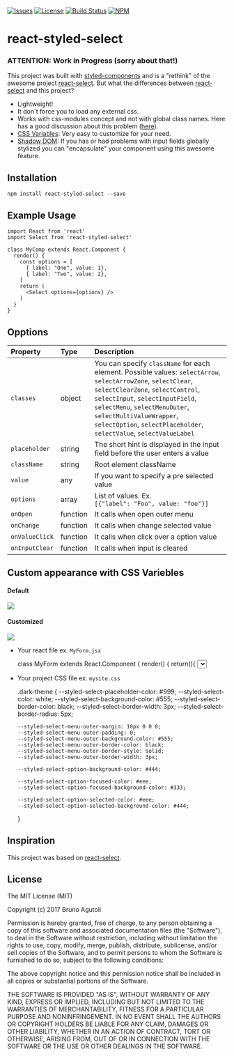
[![Issues](https://img.shields.io/github/issues/agutoli/react-styled-select.svg)](https://github.com/agutoli/react-styled-select/issues) [![License](https://img.shields.io/badge/license-MIT-blue.svg)](https://www.npmjs.com/package/react-styled-select)
[![Build Status](https://travis-ci.org/agutoli/react-styled-select.svg?branch=master)](https://travis-ci.org/agutoli/react-styled-select)
[![NPM](https://img.shields.io/npm/v/react-styled-select.svg)](https://www.npmjs.com/package/react-styled-select)



react-styled-select
============
### ATTENTION: Work in Progress (sorry about that!)

This project was built with [styled-components](https://github.com/styled-components/styled-components) and is a "rethink" of the awesome project [react-select](https://raw.githubusercontent.com/JedWatson/react-select). But what the differences between [react-select](https://raw.githubusercontent.com/JedWatson/react-select) and this project?

* Lightweight!
* It don`t force you to load any external css.
* Works with css-modules concept and not with global class names. Here has a good discussion about this problem ([here](https://github.com/oliviertassinari/a-journey-toward-better-style)).
* [CSS Variables](https://developer.mozilla.org/en-US/docs/Web/CSS/Using_CSS_variables): Very easy to customize for your need.
* [Shadow DOM](https://developer.mozilla.org/en-US/docs/Web/Web_Components/Shadow_DOM): If you has or had problems with input fields globally stylized you can "encapsulate" your component using this awesome feature.

## Installation

`npm install react-styled-select --save`

## Example Usage

    import React from 'react'
    import Select from 'react-styled-select'

    class MyComp extends React.Component {
      render() {
        const options = [
          { label: "One", value: 1},
          { label: "Two", value: 2},
        ]
        return (
          <Select options={options} />
        )
      }
    }

## Opptions

| Property | Type | Description
:---|:---|:---
| `classes` | object | You can specify `className` for each element. Possible values: `selectArrow`, `selectArrowZone`, `selectClear`, `selectClearZone`, `selectControl`, `selectInput`, `selectInputField`, `selectMenu`, `selectMenuOuter`, `selectMultiValueWrapper`, `selectOption`, `selectPlaceholder`, `selectValue`, `selectValueLabel`
|`placeholder`|string| The short hint is displayed in the input field before the user enters a value
| `className` | string | Root element className
| `value` | any | If you want to specify a pre selected value
| `options` | array | List of values. Ex. <br> `[{"label": "Foo", value: "foo"}]`
|`onOpen`| function | It calls when open outer menu
|`onChange`| function | It calls when change selected value
|`onValueClick`| function | It calls when click over a option value
|`onInputClear`|function| It calls when input is cleared

## Custom appearance with CSS Variebles

#### Default
![](https://image.ibb.co/bC4i7k/Captura_de_Tela_2017_06_27_a_s_03_18_09.png)

#### Customized
![](https://image.ibb.co/bSei7k/Captura_de_Tela_2017_06_27_a_s_03_17_59.png)

* Your react file ex. `MyForm.jsx`


    class MyForm extends React.Component {
      render() {
        return(){
          <Select className="dark-theme" />
        }
      }
    }

* Your project CSS file ex. `mysite.css`


    .dark-theme {
      --styled-select-placeholder-color: #999;
      --styled-select-color: white;
      --styled-select-background-color: #555;
      --styled-select-border-color: black;
      --styled-select-border-width: 3px;
      --styled-select-border-radius: 5px;

      --styled-select-menu-outer-margin: 10px 0 0 0;
      --styled-select-menu-outer-padding: 0;
      --styled-select-menu-outer-background-color: #555;
      --styled-select-menu-outer-border-color: black;
      --styled-select-menu-outer-border-style: solid;
      --styled-select-menu-outer-border-width: 3px;

      --styled-select-option-background-color: #444;

      --styled-select-option-focused-color: #eee;
      --styled-select-option-focused-background-color: #333;

      --styled-select-option-selected-color: #eee;
      --styled-select-option-selected-background-color: #444;
    }




## Inspiration
This project was based on [react-select](https://raw.githubusercontent.com/JedWatson/react-select).

## License

The MIT License (MIT)

Copyright (c) 2017 Bruno Agutoli

Permission is hereby granted, free of charge, to any person obtaining a copy
of this software and associated documentation files (the "Software"), to deal
in the Software without restriction, including without limitation the rights
to use, copy, modify, merge, publish, distribute, sublicense, and/or sell
copies of the Software, and to permit persons to whom the Software is
furnished to do so, subject to the following conditions:

The above copyright notice and this permission notice shall be included in all
copies or substantial portions of the Software.

THE SOFTWARE IS PROVIDED "AS IS", WITHOUT WARRANTY OF ANY KIND, EXPRESS OR
IMPLIED, INCLUDING BUT NOT LIMITED TO THE WARRANTIES OF MERCHANTABILITY,
FITNESS FOR A PARTICULAR PURPOSE AND NONINFRINGEMENT. IN NO EVENT SHALL THE
AUTHORS OR COPYRIGHT HOLDERS BE LIABLE FOR ANY CLAIM, DAMAGES OR OTHER
LIABILITY, WHETHER IN AN ACTION OF CONTRACT, TORT OR OTHERWISE, ARISING FROM,
OUT OF OR IN CONNECTION WITH THE SOFTWARE OR THE USE OR OTHER DEALINGS IN THE
SOFTWARE.
